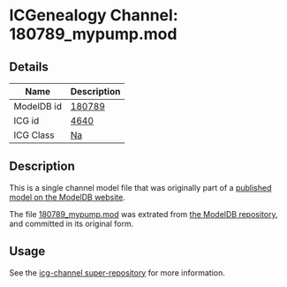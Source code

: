 # ICGenealogy Channel: 180789\_mypump.mod

## Details

Name | Description
---- | -----------
ModelDB id | [180789](http://senselab.med.yale.edu/ModelDB/ShowModel.cshtml?model=180789)
ICG id | [4640](http://icg.neurotheory.ox.ac.uk/channels/2/4640)
ICG Class | [Na](http://icg.neurotheory.ox.ac.uk/channels/2)

## Description

This is a single channel model file that was originally part of a [published model on the ModelDB website](http://senselab.med.yale.edu/mModelDB/ShowModel.cshtml?model=180789).

The file [180789\_mypump.mod](180789_mypump.mod) was extrated from [the ModelDB repository](http://senselab.med.yale.edu/ModelDB/ShowModel.cshtml?model=180789), and committed in its original form.

## Usage

See the [icg-channel super-repository](https://github.com/icgenealogy/icg-channels) for more information.